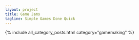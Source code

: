 ```yaml
---
layout: project
title: Game Jams
tagline: Simple Games Done Quick
---
```


{% include all_category_posts.html category="gamemaking" %}
